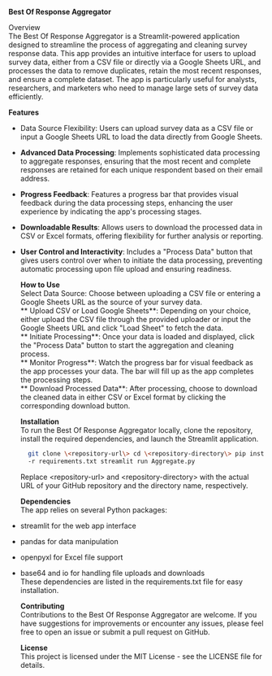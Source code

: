 **Best Of Response Aggregator**  

Overview  
The Best Of Response Aggregator is a Streamlit-powered application
designed to streamline the process of aggregating and cleaning survey
response data. This app provides an intuitive interface for users to
upload survey data, either from a CSV file or directly via a Google
Sheets URL, and processes the data to remove duplicates, retain the most
recent responses, and ensure a complete dataset. The app is particularly
useful for analysts, researchers, and marketers who need to manage large
sets of survey data efficiently.  

**Features**

- Data Source Flexibility: Users can upload survey data as a CSV file or
  input a Google Sheets URL to load the data directly from Google
  Sheets.

- **Advanced Data Processing**: Implements sophisticated data processing
  to aggregate responses, ensuring that the most recent and complete
  responses are retained for each unique respondent based on their email
  address.

- **Progress Feedback**: Features a progress bar that provides visual
  feedback during the data processing steps, enhancing the user
  experience by indicating the app's processing stages.

- **Downloadable Results**: Allows users to download the processed data
  in CSV or Excel formats, offering flexibility for further analysis or
  reporting.

- **User Control and Interactivity**: Includes a "Process Data" button
  that gives users control over when to initiate the data processing,
  preventing automatic processing upon file upload and ensuring
  readiness.  
  
  **How to Use**  
  Select Data Source: Choose between uploading a CSV file or entering a
  Google Sheets URL as the source of your survey data.  
  ** Upload CSV or Load Google Sheets**: Depending on your choice,
  either upload the CSV file through the provided uploader or input the
  Google Sheets URL and click "Load Sheet" to fetch the data.  
  ** Initiate Processing**: Once your data is loaded and displayed,
  click the "Process Data" button to start the aggregation and cleaning
  process.  
  ** Monitor Progress**: Watch the progress bar for visual feedback as
  the app processes your data. The bar will fill up as the app completes
  the processing steps.  
  ** Download Processed Data**: After processing, choose to download the
  cleaned data in either CSV or Excel format by clicking the
  corresponding download button.  
  
  **Installation**  
  To run the Best Of Response Aggregator locally, clone the repository,
  install the required dependencies, and launch the Streamlit
  application.  
  
  ```bash
    git clone \<repository-url\> cd \<repository-directory\> pip install
    -r requirements.txt streamlit run Aggregate.py
  ```
    
  Replace \<repository-url\> and \<repository-directory\> with the
  actual URL of your GitHub repository and the directory name,
  respectively.
  
  **Dependencies**  
  The app relies on several Python packages:

<!-- -->

- streamlit for the web app interface

- pandas for data manipulation

- openpyxl for Excel file support

- base64 and io for handling file uploads and downloads  
  These dependencies are listed in the requirements.txt file for easy
  installation.  

  **Contributing**  
  Contributions to the Best Of Response Aggregator are welcome. If you
  have suggestions for improvements or encounter any issues, please feel
  free to open an issue or submit a pull request on GitHub.  

  **License**  
  This project is licensed under the MIT License - see the LICENSE file
  for details.

